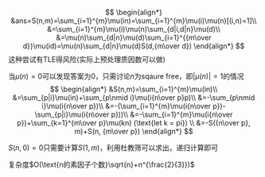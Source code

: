 $$
\begin{align*}
&ans=S(n,m)=\sum_{i=1}^{m}\mu(in)=\sum_{i=1}^{m}\mu(i)\mu(n)[(i,n)=1]\\
&=\sum_{i=1}^{m}\mu(i)\mu(n)\sum_{d|i,d|n}\mu(d)\\
&=\mu(n)\sum_{d|n}\mu(d)\sum_{i=1}^{{m\over d}}\mu(id)=\mu(n)\sum_{d|n}\mu(d)S(d,{m\over d})
\end{align*}
$$
这种尝试有TLE得风险(实际上预处理质因数可以做)

当$\mu(n)=0$可以发现答案为0，只需讨论$n$为sqaure free，即$|\mu(n)|=1$的情况
$$
\begin{align*}
&S(n,m)=\sum_{i=1}^{m}\mu(in)\\
&=\sum_{p|i}\mu(in)+\sum_{p\nmid i}\mu(i{n\over p}p)\\
&=-\sum_{p\nmid i}\mu(i{n\over p})\\
&=-(\sum_{i=1}^{m}\mu(i{n\over p})-\sum_{p|i}\mu(i{n\over p}))\\
&=-\sum_{i=1}^{m}\mu(i{n\over p})+\sum_{k=1}^{m\over p}\mu(kn) (\text{let k = pi}) \\
&=-S({n\over p}, m)+S(n, {m\over p})
\end{align*}
$$

$S(n,0)=0​$只需要计算$S(1,m)​$，利用杜教筛可以求出，递归计算即可

复杂度$O(\text{n的素因子个数}\sqrt{n}+n^{\frac{2}{3}})$